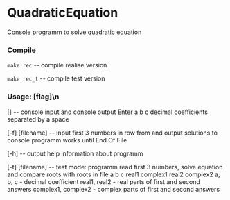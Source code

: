 # QuadraticEquation
Console programm to solve quadratic equation

### Compile
`make rec`       -- compile realise version

`make rec_t`      -- compile test version 

### Usage: [flag]\n
[]               -- console input and console output
Enter a b c decimal coefficients separated by a space

[-f] [filename]  -- input first 3 numbers in row from and output solutions to console
programm works until End Of File

[-h]             -- output help information about programm

[-t] [filename]  -- test mode:
programm read first 3 numbers, solve equation and compare roots with roots in file
a b c  real1 complex1 real2 complex2
a, b, c - decimal coefficient
real1, real2 - real parts of first and second answers
complex1, complex2 - complex parts of first and second answers

